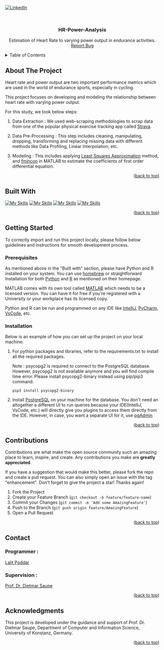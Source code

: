  <a name="readme-top"></a> 
  
[![LinkedIn][linkedin-shield]][linkedin-url]

<br />
<div style="text-align: center;">
  <h3 align="center">HR-Power-Analysis</h3>
  <p align="center">
    Estimation of Heart Rate to varying power output in endurance activities.
    <br />
    <a href="https://github.com/lalitpo/hr-power-analysis/issues">Report Bug</a> 
  </p>
</div>


<!-- TABLE OF CONTENTS -->
<details>
  <summary>Table of Contents</summary>
  <ol>
    <li>
      <a href="#about-the-project">About The Project</a>
    </li>
    <li><a href="#built-with">Built With</a></li>
    <li>
      <a href="#getting-started">Getting Started</a>
      <ul>
        <li><a href="#prerequisites">Prerequisites</a></li>
        <li><a href="#installation">Installation</a></li>
      </ul>
    </li>
    <li><a href="#contact">Contact</a></li>
    <li><a href="#acknowledgments">Acknowledgments</a></li>
  </ol>
</details>



<!-- ABOUT THE PROJECT -->
## About The Project

Heart rate and power output are two important performance metrics which are used in the world of endurance sports, especially in cycling.

This project focuses on developing and modeling the relationship between heart rate with varying power output.

For this study, we took below steps:

1. Data Extraction : We used web-scraping methodologies to scrap data from one of the 
    popular physical exercise tracking app called [Strava](https://www.strava.com).


2. Data Pre-Processing : This  step includes cleaning, manipulating, dropping, 
    transforming and replacing missing data with different methods like Data Profiling, Linear Interpolation, etc.


3. Modeling : This includes applying [Least Squares Approximation](https://de.mathworks.com/help/matlab/ref/lsqr.html) method, and [fmincon](https://de.mathworks.com/help/optim/ug/fmincon.html) in MATLAB
    to estimate the coefficients of first order differential equation.


<p align="right">(<a href="#readme-top">back to top</a>)</p>



## Built With


[![My Skills](https://skillicons.dev/icons?i=python)](https://www.python.org/)
[![My Skills](https://skillicons.dev/icons?i=r)](https://www.r-project.org/)
[![My Skills](https://skillicons.dev/icons?i=matlab)](https://www.mathworks.com/products/matlab.html)
[![My Skills](https://skillicons.dev/icons?i=postgres)](https://www.postgresql.org/)


<p align="right">(<a href="#readme-top">back to top</a>)</p>



## Getting Started
To correctly import and run this project locally, please follow below guidelines and instructions for smooth development process.

### Prerequisites
As mentioned above in the "Built with" section, please have Python and R installed on your system.
You can use [homebrew](https://brew.sh) or straightforward Installation for both [Python](https://www.python.org/) and [R](https://www.r-project.org/) as mentioned on their homepage.

MATLAB comes with its own tool called [MATLAB](https://matlab.mathworks.com) which needs to be a licensed version.
You can have it for free if you're registered with a University or your workplace has its licensed copy.

Python and R can be run and programmed on any IDE like [IntelliJ](https://www.jetbrains.com/idea/), [PyCharm](https://www.jetbrains.com/pycharm/), [VsCode](https://code.visualstudio.com), etc.

### Installation

Below is an example of how you can set up the project on your local machine.

1. For python packages and libraries, refer to the requirements.txt to install all the required packages. 

    Note : psycopg2 is required to connect to the PostgreSQL database. However, psycopg2 is not available anymore and you will find compile time error.
    Please install psycopg2-binary instead using pip/pip3 command. 

    ```
    pip3 install psycopg2-binary
    ```

2. Install [PostgreSQL](https://www.postgresql.org) on your machine for the database. You don't need an altogether a different UI to run queries because your IDE(IntelliJ, VsCode, etc.) will directly give you plugins to access them directly from the IDE.
    However, in case, you want a separate UI for it, use [pgAdmin](https://www.pgadmin.org)

<p align="right">(<a href="#readme-top">back to top</a>)</p>


 



## Contributions

Contributions are what make the open source community such an amazing place to learn, inspire, and create. Any contributions you make are **greatly appreciated**.

If you have a suggestion that would make this better, please fork the repo and create a pull request. You can also simply open an issue with the tag "enhancement".
Don't forget to give the project a star! Thanks again!

1. Fork the Project
2. Create your Feature Branch (`git checkout -b feature/feature-name`)
3. Commit your Changes (`git commit -m 'Add some AmazingFeature'`)
4. Push to the Branch (`git push origin feature/AmazingFeature`)
5. Open a Pull Request

<p align="right">(<a href="#readme-top">back to top</a>)</p>


## Contact
### Programmer :
[Lalit Poddar](https://www.linkedin.com/in/lalit-poddar/)

### Supervision :
[Prof. Dr. Dietmar Saupe](https://www.mmsp.uni-konstanz.de/people/overview/prof-dr-dietmar-saupe/)
<p align="right">(<a href="#readme-top">back to top</a>)</p>

## Acknowledgments

This project is developed under the guidance and support of Prof. Dr. Dietmar Saupe, Department of Computer and Information Science, University of Konstanz, Germany.

<p align="right">(<a href="#readme-top">back to top</a>)</p>



<!-- MARKDOWN LINKS & IMAGES -->
<!-- https://www.markdownguide.org/basic-syntax/#reference-style-links --> 
[linkedin-shield]: https://img.shields.io/badge/-LinkedIn-black.svg?style=for-the-badge&logo=linkedin&colorB=555
[linkedin-url]: https://www.linkedin.com/in/lalit-poddar/
[Python]: https://www.python.org/static/img/python-logo@2x.png
[python-url]: https://www.python.org/
[R]: https://www.r-project.org/Rlogo.png
[R-url]: https://www.r-project.org/
[Matlab]: https://play-lh.googleusercontent.com/UB0D2bAS6M4gGtaXPbhD8zK6bRrw_KkTeNMuZ_fkx32WC_OPPeQcKmH7AiID41xDc2k=w480-h960
[matlab-url]: https://in.mathworks.com/products/matlab.html/

